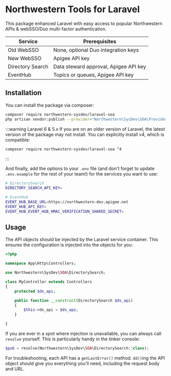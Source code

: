 # Northwestern Tools for Laravel
This package enhanced Laravel with easy access to popular Northwestern APIs & webSSO/Duo multi-factor authentication.

| Service          | Prerequisites                         |
| ---------------- | ------------------------------------- |
| Old WebSSO       | None, optional Duo integration keys   |
| New WebSSO       | Apigee API key                        |
| Directory Search | Data steward approval, Apigee API key |
| EventHub         | Topics or queues, Apigee API key      |

## Installation
You can install the package via composer:

```bash
composer require northwestern-sysdev/laravel-soa
php artisan vendor:publish --provider="Northwestern\SysDev\SOA\Providers\NuSoaServiceProvider"
```

:::warning Laravel 6 & 5.x
If you are on an older version of Laravel, the latest version of the package may not install. You can explicitly install v4, which is compatible:

```bash
composer require northwestern-sysdev/laravel-soa ^4
```
:::

And finally, add the options to your `.env` file (and don't forget to update `.env.example` for the rest of your team!) for the services you want to use:

```bash
# DirectorySearch
DIRECTORY_SEARCH_API_KEY=

# EventHub
EVENT_HUB_BASE_URL=https://northwestern-dev.apigee.net
EVENT_HUB_API_KEY=
EVENT_HUB_EVENT_HUB_HMAC_VERIFICATION_SHARED_SECRET=
```

## Usage
The API objects should be injected by the Laravel service container. This ensures the configuration is injected into the objects for you:

```php
<?php

namespace App\Http\Controllers;

use Northwestern\SysDev\SOA\DirectorySearch;

class MyController extends Controllers
{
    protected $ds_api;

    public function __construct(DirectorySearch $ds_api)
    {
        $this->ds_api = $ds_api;
    }

}
```

If you are ever in a spot where injection is unavailable, you can always call `resolve` yourself. This is particularly handy in the tinker console:

```php
$pub = resolve(Northwestern\SysDev\SOA\DirectorySearch::class);
```

For troubleshooting, each API has a `getLastError()` method. `dd()`ing the API object should give you everything you'll need, including the request body and URL.